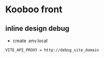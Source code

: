 # Kooboo front

## inline design debug
* create .env.local
```
VITE_API_PROXY = http://debug_site_domain
```